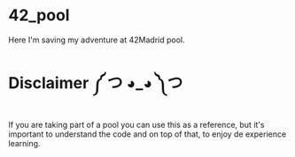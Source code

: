# 42_pool
Here I'm saving my adventure at 42Madrid pool.


# Disclaimer ༼ つ ◕_◕ ༽つ
If you are taking part of a pool you can use this as a reference, but it's important to understand the code and on top of that, to enjoy de experience learning.
